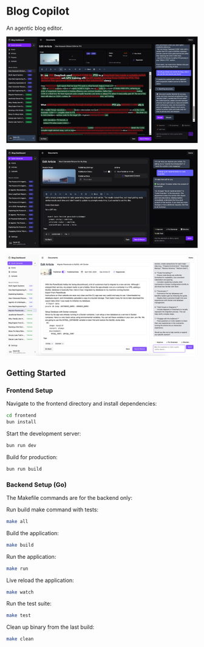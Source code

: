 # Blog Copilot

An agentic blog editor.

![frontend/public/screenshot-image.png](frontend/public/screenshot-image.png)

![frontend/public/Xnip2025-06-29_15-58-49.jpg](frontend/public/Xnip2025-07-08_00-16-13.png)


![frontend/public/Xnip2025-06-29_15-58-49.jpg](frontend/public/Xnip2025-06-29_15-58-49.jpg)


## Getting Started

### Frontend Setup

Navigate to the frontend directory and install dependencies:
```bash
cd frontend
bun install
```

Start the development server:
```bash
bun run dev
```

Build for production:
```bash
bun run build
```

### Backend Setup (Go)

The Makefile commands are for the backend only:

Run build make command with tests:
```bash
make all
```

Build the application:
```bash
make build
```

Run the application:
```bash
make run
```

Live reload the application:
```bash
make watch
```

Run the test suite:
```bash
make test
```

Clean up binary from the last build:
```bash
make clean
```
